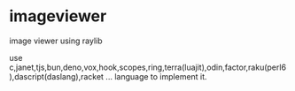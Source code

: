 # imageviewer
image viewer using raylib

use c,janet,tjs,bun,deno,vox,hook,scopes,ring,terra(luajit),odin,factor,raku(perl6),dascript(daslang),racket ... language to implement it.
